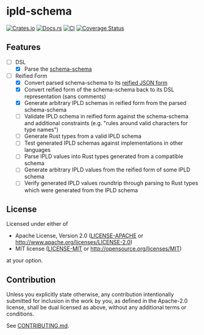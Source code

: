 # ipld-schema

[![Crates.io](https://img.shields.io/crates/v/ipld-schema.svg)](https://crates.io/crates/ipld-schema)
[![Docs.rs](https://docs.rs/ipld-schema/badge.svg)](https://docs.rs/ipld-schema)
[![CI](https://github.com/mx00s/ipld-schema/workflows/Continuous%20Integration/badge.svg)](https://github.com/mx00s/ipld-schema/actions)
[![Coverage Status](https://coveralls.io/repos/github/mx00s/ipld-schema/badge.svg?branch=main)](https://coveralls.io/github/mx00s/ipld-schema?branch=main)

## Features

- [ ] DSL
  - [x] Parse the [schema-schema](./specs/schemas/schema-schema.ipldsch)
- [ ] Reified Form
  - [x] Convert parsed schema-schema to its [reified JSON form](./specs/schemas/schema-schema.ipldsch.json)
  - [x] Convert reified form of the schema-schema back to its DSL representation (sans comments)
  - [x] Generate arbitrary IPLD schemas in reified form from the parsed schema-schema
  - [ ] Validate IPLD schema in reified form against the schema-schema and additional constraints (e.g. "rules around valid characters for type names")
  - [ ] Generate Rust types from a valid IPLD schema
  - [ ] Test generated IPLD schemas against implementations in other languages
  - [ ] Parse IPLD values into Rust types generated from a compatible schema  
  - [ ] Generate arbitrary IPLD values from the reified form of some IPLD schema
  - [ ] Verify generated IPLD values roundtrip through parsing to Rust types which were generated from the IPLD schema

## License

Licensed under either of

 * Apache License, Version 2.0
   ([LICENSE-APACHE](LICENSE-APACHE) or http://www.apache.org/licenses/LICENSE-2.0)
 * MIT license
   ([LICENSE-MIT](LICENSE-MIT) or http://opensource.org/licenses/MIT)

at your option.

## Contribution

Unless you explicitly state otherwise, any contribution intentionally submitted
for inclusion in the work by you, as defined in the Apache-2.0 license, shall be
dual licensed as above, without any additional terms or conditions.

See [CONTRIBUTING.md](CONTRIBUTING.md).
